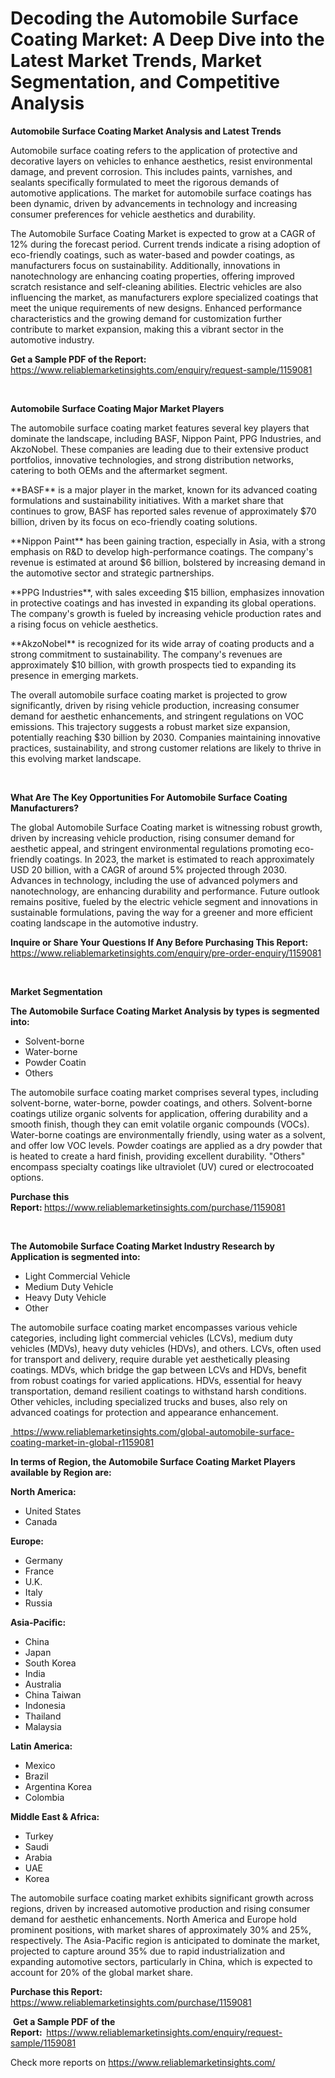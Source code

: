 <p><h1>Decoding the Automobile Surface Coating Market: A Deep Dive into the Latest Market Trends, Market Segmentation, and Competitive Analysis</h1></p><p><strong>Automobile Surface Coating Market Analysis and Latest Trends</strong></p>
<p><p>Automobile surface coating refers to the application of protective and decorative layers on vehicles to enhance aesthetics, resist environmental damage, and prevent corrosion. This includes paints, varnishes, and sealants specifically formulated to meet the rigorous demands of automotive applications. The market for automobile surface coatings has been dynamic, driven by advancements in technology and increasing consumer preferences for vehicle aesthetics and durability.</p><p>The Automobile Surface Coating Market is expected to grow at a CAGR of 12% during the forecast period. Current trends indicate a rising adoption of eco-friendly coatings, such as water-based and powder coatings, as manufacturers focus on sustainability. Additionally, innovations in nanotechnology are enhancing coating properties, offering improved scratch resistance and self-cleaning abilities. Electric vehicles are also influencing the market, as manufacturers explore specialized coatings that meet the unique requirements of new designs. Enhanced performance characteristics and the growing demand for customization further contribute to market expansion, making this a vibrant sector in the automotive industry.</p></p>
<p><strong>Get a Sample PDF of the Report:&nbsp;</strong> <a href="https://www.reliablemarketinsights.com/enquiry/request-sample/1159081?utm_campaign=2991&utm_medium=2&utm_source=Github&utm_content=ia&utm_term=22032025&utm_id=automobile-surface-coating">https://www.reliablemarketinsights.com/enquiry/request-sample/1159081</a></p>
<p>&nbsp;</p>
<p><strong>Automobile Surface Coating Major Market Players</strong></p>
<p><p>The automobile surface coating market features several key players that dominate the landscape, including BASF, Nippon Paint, PPG Industries, and AkzoNobel. These companies are leading due to their extensive product portfolios, innovative technologies, and strong distribution networks, catering to both OEMs and the aftermarket segment.</p><p>**BASF** is a major player in the market, known for its advanced coating formulations and sustainability initiatives. With a market share that continues to grow, BASF has reported sales revenue of approximately $70 billion, driven by its focus on eco-friendly coating solutions.</p><p>**Nippon Paint** has been gaining traction, especially in Asia, with a strong emphasis on R&D to develop high-performance coatings. The company's revenue is estimated at around $6 billion, bolstered by increasing demand in the automotive sector and strategic partnerships.</p><p>**PPG Industries**, with sales exceeding $15 billion, emphasizes innovation in protective coatings and has invested in expanding its global operations. The company's growth is fueled by increasing vehicle production rates and a rising focus on vehicle aesthetics.</p><p>**AkzoNobel** is recognized for its wide array of coating products and a strong commitment to sustainability. The company's revenues are approximately $10 billion, with growth prospects tied to expanding its presence in emerging markets.</p><p>The overall automobile surface coating market is projected to grow significantly, driven by rising vehicle production, increasing consumer demand for aesthetic enhancements, and stringent regulations on VOC emissions. This trajectory suggests a robust market size expansion, potentially reaching $30 billion by 2030. Companies maintaining innovative practices, sustainability, and strong customer relations are likely to thrive in this evolving market landscape.</p></p>
<p>&nbsp;</p>
<p><strong>What Are The Key Opportunities For Automobile Surface Coating Manufacturers?</strong></p>
<p><p>The global Automobile Surface Coating market is witnessing robust growth, driven by increasing vehicle production, rising consumer demand for aesthetic appeal, and stringent environmental regulations promoting eco-friendly coatings. In 2023, the market is estimated to reach approximately USD 20 billion, with a CAGR of around 5% projected through 2030. Advances in technology, including the use of advanced polymers and nanotechnology, are enhancing durability and performance. Future outlook remains positive, fueled by the electric vehicle segment and innovations in sustainable formulations, paving the way for a greener and more efficient coating landscape in the automotive industry.</p></p>
<p><strong>Inquire or Share Your Questions If Any Before Purchasing This Report:</strong> <a href="https://www.reliablemarketinsights.com/enquiry/pre-order-enquiry/1159081?utm_campaign=2991&utm_medium=2&utm_source=Github&utm_content=ia&utm_term=22032025&utm_id=automobile-surface-coating">https://www.reliablemarketinsights.com/enquiry/pre-order-enquiry/1159081</a></p>
<p>&nbsp;</p>
<p><strong>Market Segmentation</strong></p>
<p><strong>The Automobile Surface Coating Market Analysis by types is segmented into:</strong></p>
<p><ul><li>Solvent-borne</li><li>Water-borne</li><li>Powder Coatin</li><li>Others</li></ul></p>
<p><p>The automobile surface coating market comprises several types, including solvent-borne, water-borne, powder coatings, and others. Solvent-borne coatings utilize organic solvents for application, offering durability and a smooth finish, though they can emit volatile organic compounds (VOCs). Water-borne coatings are environmentally friendly, using water as a solvent, and offer low VOC levels. Powder coatings are applied as a dry powder that is heated to create a hard finish, providing excellent durability. "Others" encompass specialty coatings like ultraviolet (UV) cured or electrocoated options.</p></p>
<p><strong>Purchase this Report:&nbsp;</strong><a href="https://www.reliablemarketinsights.com/purchase/1159081?utm_campaign=2991&utm_medium=2&utm_source=Github&utm_content=ia&utm_term=22032025&utm_id=automobile-surface-coating">https://www.reliablemarketinsights.com/purchase/1159081</a></p>
<p>&nbsp;</p>
<p><strong>The Automobile Surface Coating Market Industry Research by Application is segmented into:</strong></p>
<p><ul><li>Light Commercial Vehicle</li><li>Medium Duty Vehicle</li><li>Heavy Duty Vehicle</li><li>Other</li></ul></p>
<p><p>The automobile surface coating market encompasses various vehicle categories, including light commercial vehicles (LCVs), medium duty vehicles (MDVs), heavy duty vehicles (HDVs), and others. LCVs, often used for transport and delivery, require durable yet aesthetically pleasing coatings. MDVs, which bridge the gap between LCVs and HDVs, benefit from robust coatings for varied applications. HDVs, essential for heavy transportation, demand resilient coatings to withstand harsh conditions. Other vehicles, including specialized trucks and buses, also rely on advanced coatings for protection and appearance enhancement.</p></p>
<p><a href="https://www.reliablemarketinsights.com/global-automobile-surface-coating-market-in-global-r1159081?utm_campaign=2991&utm_medium=2&utm_source=Github&utm_content=ia&utm_term=22032025&utm_id=automobile-surface-coating">&nbsp;https://www.reliablemarketinsights.com/global-automobile-surface-coating-market-in-global-r1159081</a></p>
<p><strong>In terms of Region, the Automobile Surface Coating Market Players available by Region are:</strong></p>
<p>
    <p> <strong> North America: </strong>
        <ul>
            <li>United States</li>
            <li>Canada</li>
        </ul>
        </p> 
    <p> <strong> Europe: </strong>
        <ul>
            <li>Germany</li>
            <li>France</li>
            <li>U.K.</li>
            <li>Italy</li>
            <li>Russia</li>
        </ul>
        </p> 
    <p> <strong> Asia-Pacific: </strong>
        <ul>
            <li>China</li>
            <li>Japan</li>
            <li>South Korea</li>
            <li>India</li>
            <li>Australia</li>
            <li>China Taiwan</li>
            <li>Indonesia</li>
            <li>Thailand</li>
            <li>Malaysia</li>
        </ul>
        </p> 
    <p> <strong> Latin America: </strong>
        <ul>
            <li>Mexico</li>
            <li>Brazil</li>
            <li>Argentina Korea</li>
            <li>Colombia</li>
        </ul>
        </p> 
    <p> <strong> Middle East & Africa: </strong>
        <ul>
            <li>Turkey</li>
            <li>Saudi</li>
            <li>Arabia</li>
            <li>UAE</li>
            <li>Korea</li>
        </ul>
    </p>
    </p>
<p><p>The automobile surface coating market exhibits significant growth across regions, driven by increased automotive production and rising consumer demand for aesthetic enhancements. North America and Europe hold prominent positions, with market shares of approximately 30% and 25%, respectively. The Asia-Pacific region is anticipated to dominate the market, projected to capture around 35% due to rapid industrialization and expanding automotive sectors, particularly in China, which is expected to account for 20% of the global market share.</p></p>
<p><strong>Purchase this Report: </strong><a href="https://www.reliablemarketinsights.com/purchase/1159081?utm_campaign=2991&utm_medium=2&utm_source=Github&utm_content=ia&utm_term=22032025&utm_id=automobile-surface-coating">https://www.reliablemarketinsights.com/purchase/1159081</a></p>
<p>&nbsp;<strong>Get a Sample PDF of the Report:&nbsp;&nbsp;</strong><a href="https://www.reliablemarketinsights.com/enquiry/request-sample/1159081?utm_campaign=2991&utm_medium=2&utm_source=Github&utm_content=ia&utm_term=22032025&utm_id=automobile-surface-coating">https://www.reliablemarketinsights.com/enquiry/request-sample/1159081</a></p>
<p><strong></strong></p>
<p>Check more reports on <a href="https://www.reliablemarketinsights.com/?utm_campaign=2991&utm_medium=2&utm_source=Github&utm_content=ia&utm_term=22032025&utm_id=automobile-surface-coating">https://www.reliablemarketinsights.com/</a></p>
